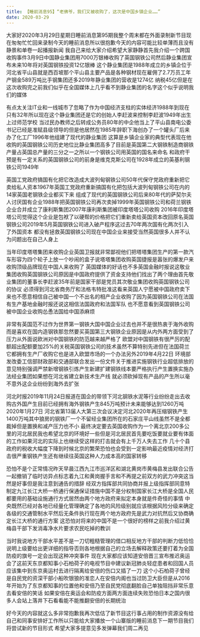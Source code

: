 ```yaml
---
title: 【睡前消息95】“老佛爷，我们又被收购了，这次是中国乡镇企业……”
date: 2020-03-29
---
```


大家好2020年3月29日星期日睡前消息第95期我整个周末都在外面录制新节目现在匆匆忙忙回来录制今天的睡前消息所以很抱歉今天的内容可能比较单薄而且没有静景和单卷一起播报新闻
我自己来给大家介绍希望大家静静首先我介绍一个跨国收购事件3月9日中国静业集团用7000万银棒收购了英国钢铁公司然后静业集团宣布未来10年将对英国钢铁投资12亿银棒
这个静业集团是1988年成立的乡镇企位于河北省平山县就是西百坡那个平山县主要产品是各种钢材现在雇佣了2.7万员工年产钢金589万吨比手钢集团还多2019年静业集团的营收是1274亿
纳税45亿但是在这次收购完之前我们似乎在全国媒体上几乎看不到静业集团的名字这个似乎说明我们的媒体

有点太关注IT业和一线城市了忽略了作为中国经济支柱的实体经济1988年到现在只有32年所以现在这个静业集团还是它的创始人李赶波来控制李赶波1949年出生上过师范学校
当过民办教师之后转成公务员80年的中企他当上了平山县南电公委书记已经是准赋县级领导的但是他居然在1985年辞职下海创办了一个罐头厂后来办了化工厂1996年他组建了现代的静业集团
这算是乡镇企业家的典型代表现在他收购的英国钢铁公司历史地位比静业集团高多了目前是英国第二大钢铁制造商钢铁产量占英国总产量的三分之一之所以一个钢铁公司用英国的国名来命名
和政府干预是有一定关系的英国钢铁公司的前身是维克克斯公司在1928年成立的英基利钢铁公司1949年

英国工党政府搞国有化把它改造成大波列甸钢铁公司50年代保守党政府重新把它卖给私人资本1967年英国工党政府重新搞国有化把包括大波列甸钢铁公司在内的14家英国老钢铁企业都买下来
组成了现代的英国钢铁公司后来80年代的萨契尔夫人讨厌国有企业1988年把英国钢铁公司再次卖掉1999年英国钢铁公司和荷兰钢铁企业合并成立了康利斯集团2007年康利斯集团被印度塔塔公司收购
2016年印度塔塔公司觉得这个企业是包袱了以硬帮的价格把它们重新卖给英国资本改回原名英国钢铁公司2019年5月英国钢铁公司进入破产程序这过去70年两次国有化两次引入了外国资本
都没有拯救英国钢铁公司现在中国企业来接受当然英国很多人并不认为问题出在自己人身上

当年印度塔塔集团来收购企业英国卫报就非常鄙视他们把塔塔集团生产的第一款汽车形容为四个轮子上放一个吵闹的盒子说塔塔集团收购英国捷报是嚣张的爆发户来收购顶级品牌现在中国人来收购了
英国媒体的好话也不多英国金融时报说这敬业集团收购英国钢铁公司原因是中国政府提供了资金支持他们找出了两个理由首先敬业集团的董事长李赶波35年前是国家干部是党员其次敬业集团收购英国钢铁公司的协议
必须得到河北省商务厅和法格韦特批准这看来英国人宁愿被中国政府卖下来也不愿意相信自己被中国一个不出名的相产企业收购了因为英国钢铁公司在法国有生产基地金融时报还说这相信法国政府和法国军队
也不愿意看到英国钢铁公司被中国企业收购怂恿法国给中国添麻烦

非常有英国范不过作为世界第一钢铁大国中国企业过去也并不是很热衷于海外收购而是喜欢在国内造钢铁那忽然要买英国第三大钢铁企业原因是从内外两方面受到了压力从外面说欧洲对中国钢铁的防范越来越严格了
欧盟对中国钢铁有很严厉的配额超出配额要加25%的关税英国钢铁公司的技术虽然不算特别先进但在法国荷兰它都拥有生产厂收购它也是进入欧盟市场的一个办法另外2019年4月22日
环境部发改委工信部财政部和交通部联合发出一份文件关于推进实施钢铁行业超低排放的意见特别强调严禁新增钢铁引炼产生新建扩建钢铁线本要严格执行产生置换实施办法经业集团如果想在河北省建立新技术生产线
就必须砍掉现有产品的产生所以毫不意外这企业纷纷到海外去扩张

河北时报2019年11月24日报道在国企的带领下河北钢铁水泥等行业纷纷走出去收购古外国产生目前已经拥有海外钢铁产生845万吨预计未来能够达到1260万吨2020年1月27日
河北省第13届人大第三次会议决定河北2020年再压缩钢铁产生1400万吨其中狼房的钢铁厂一个不留经业集团所在的石家庄平山线虽然不是全都裁掉但是置换和减产压力也不小
最终决定要去英国收购作为一个离北京200多公里的河北居民我也希望北京的环境好一些但是河北居民首先要吃饭要就业要有体面的工作如果河北的实际上也继续受这样的打击就会有上千万人失去工作
几十个县政府的税收大幅度下降到时候北京的繁荣恐怕也会受到一定影响最近疫情对经济打击很严重钢铁产生还有继续往英国这种人力成本高的国家转移

恐怕不是个正常情况昨天早晨江西九江市巡洋区和湖北黄岗市黄梅县发出联合公告一起撤销了临时访异点标志着九江和黄岗握手言和不再提之前双方的武力冲突这当然是好事但是我注意到通告的措辞
经双方指挥部共同协商并报上级指挥部同意特制定九江长江大桥一桥通行保通保证措施中国不是分权制国家长江大桥是全国人民都要用的基础设施通行方式居然由两个地方政府来拟定本身就是件奇怪的事情
中央既然已经对各地已经量化管理确定了各地的风险级别就应该根据风险分级来确定各级的交通管制水平然后无条件执行现在两个地方政府先是武力对抗然后又协商确定长江大桥的通行方案
这恐怕对将来的中国不是一个很好的榜样之前我介绍过黄梅县干部下发消毒净水片要求农民吃掉的教训

当时我说地方干部水平差不是一刀切粗糙管理的借口相反地方干部的判断力低恰恰说明上级要给出更详细的指导否则各地根据自己的立场去解释政策还要打着为全国防疫的旗号一定会出现这种冲突事件
现在大家都应该知道安倍晋三宣布推迟奥运会了这前天东京都知事小石柏荷子的电视节目中建议新冠肺炎轻症患者和回国人员应该集中到东京奥运村去进行隔离给安倍的伤口又插了一刀
这个小石柏荷子曾经是自民党的资深干部小船吹银狼的准恋人在安倍内阁也当过防卫大臣但是从2016年开始为了东京都知事的位置他和安倍乃至自民党彻底翻脸自己单独阻挡非常乐意去看安倍的笑话
如果安倍在奥运会和防疫方面两方面连续失败恐怕日本之国内很多人会站上落井下石看看能不能推翻安倍的长期统治

好今天的内容就这么多非常抱歉我再次低估了新节目这行事占用的制作资源没有给自己和同事安排好工作所以只能给大家播放一个山寨版的睡前消息下一期节目我们将尝试新的节目形式
希望大家多提意见多发弹幕我们周二再见